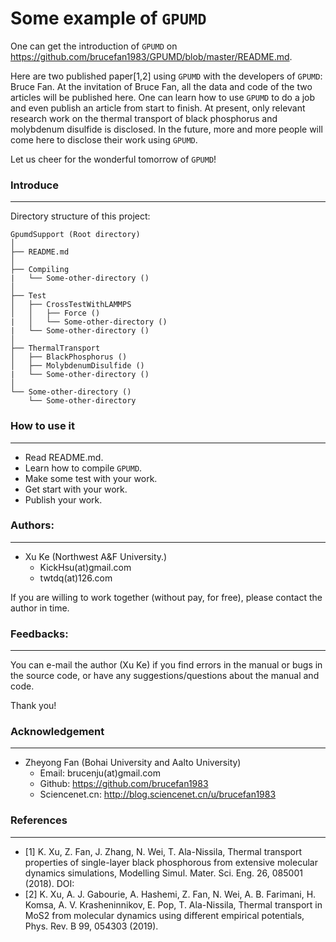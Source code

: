 # Some example of `GPUMD`

One can get the introduction of `GPUMD` on https://github.com/brucefan1983/GPUMD/blob/master/README.md.

Here are two published paper[1,2] using `GPUMD` with the developers of `GPUMD`: Bruce Fan. At the invitation of Bruce Fan, all the data and code of the two articles will be published here. One can learn how to use `GPUMD` to do a job and even publish an article from start to finish. At present, only relevant research work on the thermal transport of black phosphorus and molybdenum disulfide is disclosed. In the future, more and more people will come here to disclose their work using `GPUMD`.

Let us cheer for the wonderful tomorrow of `GPUMD`!

### Introduce
------------------

Directory structure of this project:

```
GpumdSupport (Root directory)
│
├── README.md
│
├── Compiling
|   └── Some-other-directory ()
│
├── Test
│   ├── CrossTestWithLAMMPS
│   │   ├── Force ()
|   │   └── Some-other-directory ()
|   └── Some-other-directory ()
│
├── ThermalTransport
│   ├── BlackPhosphorus ()
│   ├── MolybdenumDisulfide ()
|   └── Some-other-directory ()
│
└── Some-other-directory ()
    └── Some-other-directory
```

### How to use it
---------------------

* Read README.md.
* Learn how to compile `GPUMD`.
* Make some test with your work.
* Get start with your work.
* Publish your work.

### Authors:
------------------

* Xu Ke (Northwest A&F University.)
  * KickHsu(at)gmail.com
  * twtdq(at)126.com

If you are willing to work together (without pay, for free), please contact the author in time.

### Feedbacks:
------------------

You can e-mail the author (Xu Ke) if you find errors in the manual or bugs in the source code, or have any suggestions/questions about the manual and code.

Thank you!

### Acknowledgement
------------------

* Zheyong Fan (Bohai University and Aalto University)
  * Email: brucenju(at)gmail.com
  * Github: https://github.com/brucefan1983
  * Sciencenet.cn: http://blog.sciencenet.cn/u/brucefan1983
  
### References
------------------
* [1] K. Xu, Z. Fan, J. Zhang, N. Wei, T. Ala-Nissila, Thermal transport properties of single-layer black phosphorous from extensive molecular dynamics simulations, Modelling Simul. Mater. Sci. Eng. 26, 085001 (2018). DOI: 
* [2] K. Xu, A. J. Gabourie, A. Hashemi, Z. Fan, N. Wei, A. B. Farimani, H. Komsa, A. V. Krasheninnikov, E. Pop, T. Ala-Nissila, Thermal transport in MoS2 from molecular dynamics using different empirical potentials, Phys. Rev. B 99, 054303 (2019).
